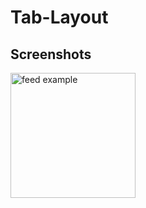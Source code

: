 # Tab-Layout

## Screenshots
<img src="https://user-images.githubusercontent.com/140700822/263224536-32ad35b5-7616-4573-adc7-4a96fc36d5c0.png" alt="feed example" width = "200" >
